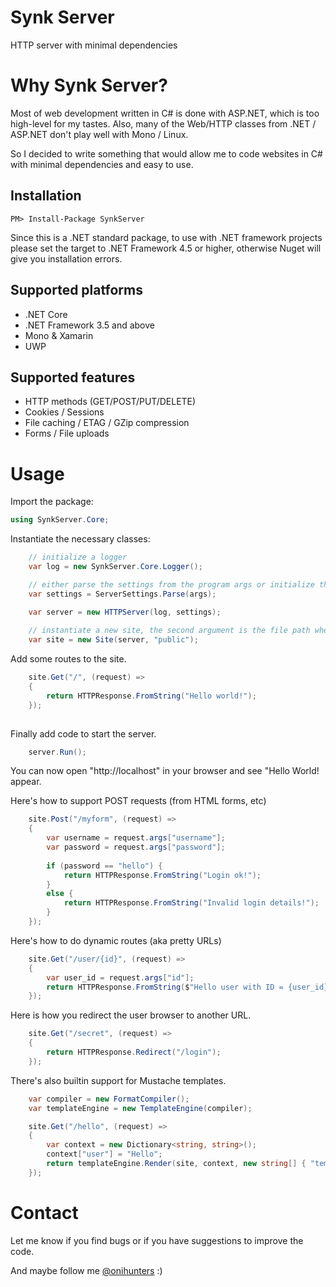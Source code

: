# Synk Server
HTTP server with minimal dependencies 

# Why Synk Server?
Most of web development written in C# is done with ASP.NET, which is too high-level for my tastes.
Also, many of the Web/HTTP classes from .NET / ASP.NET don't play well with Mono / Linux.


So I decided to write something that would allow me to code websites in C# with minimal dependencies and easy to use.

## Installation

    PM> Install-Package SynkServer

Since this is a .NET standard package, to use with .NET framework projects please set the target to .NET Framework 4.5 or higher, otherwise Nuget will give you installation errors.

## Supported platforms

- .NET Core
- .NET Framework 3.5 and above
- Mono & Xamarin
- UWP

## Supported features

- HTTP methods (GET/POST/PUT/DELETE)
- Cookies / Sessions
- File caching / ETAG / GZip compression
- Forms / File uploads

# Usage

Import the package:

```c#
using SynkServer.Core;
```

Instantiate the necessary classes:

```c#
	// initialize a logger
	var log = new SynkServer.Core.Logger();

	// either parse the settings from the program args or initialize them manually
	var settings = ServerSettings.Parse(args);

	var server = new HTTPServer(log, settings);
	
	// instantiate a new site, the second argument is the file path where the public site contents will be found
	var site = new Site(server, "public");
```

Add some routes to the site.

```c#
	site.Get("/", (request) =>
	{
		return HTTPResponse.FromString("Hello world!");
	});
	
```

Finally add code to start the server.
```c#
	server.Run();
```

You can now open "http://localhost" in your browser and see "Hello World! appear.

Here's how to support POST requests (from HTML forms, etc)
```c#
	site.Post("/myform", (request) =>
	{		
		var username = request.args["username"];
		var password = request.args["password"];
		
		if (password == "hello") {
			return HTTPResponse.FromString("Login ok!");
		}
		else {
			return HTTPResponse.FromString("Invalid login details!");
		}		
	});	
```

Here's how to do dynamic routes (aka pretty URLs)
```c#
	site.Get("/user/{id}", (request) =>
	{		
		var user_id = request.args["id"];
		return HTTPResponse.FromString($"Hello user with ID = {user_id}!");
	});	
```

Here is how you redirect the user browser to another URL.
```c#
	site.Get("/secret", (request) =>
	{				
		return HTTPResponse.Redirect("/login");
	});	
```

There's also builtin support for Mustache templates.
```c#
	var compiler = new FormatCompiler();
	var templateEngine = new TemplateEngine(compiler);

	site.Get("/hello", (request) =>
	{				
		var context = new Dictionary<string, string>();
		context["user"] = "Hello";
		return templateEngine.Render(site, context, new string[] { "templateFile" });
	});	
```
	
# Contact

Let me know if you find bugs or if you have suggestions to improve the code.

And maybe follow me [@onihunters](https://twitter.com/onihunters) :)